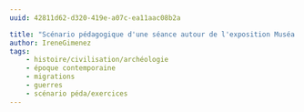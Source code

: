```yaml
---
uuid: 42811d62-d320-419e-a07c-ea11aac08b2a

title: "Scénario pédagogique d'une séance autour de l'exposition Muséa 'Comme les rayons diffractés d'une étoile'"
author: IreneGimenez
tags:
    - histoire/civilisation/archéologie
    - époque contemporaine
    - migrations
    - guerres
    - scénario péda/exercices
---
```

